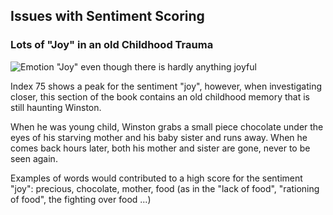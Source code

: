 ## Issues with Sentiment Scoring

### Lots of "Joy" in an old Childhood Trauma

![Emotion "Joy" even though there is hardly anything joyful]({{site.baseurl}}//Screen%20Shot%202018-03-28%20at%2011.51.58.png)

Index 75 shows a peak for the sentiment "joy", however, when investigating closer, this section of the book contains an old childhood memory that is still haunting Winston.

When he was young child, Winston grabs a small piece chocolate under the eyes of his starving mother and his baby sister and runs away. When he comes back hours later, both his mother and sister are gone, never to be seen again.

Examples of words would contributed to a high score for the sentiment "joy":
precious, chocolate, mother, food (as in the "lack of food", "rationing of food", the fighting over food ...)




